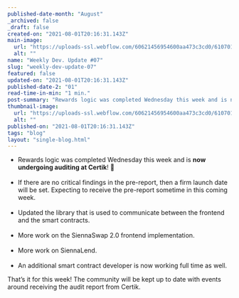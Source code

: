 ```yaml
---
published-date-month: "August"
_archived: false
_draft: false
created-on: "2021-08-01T20:16:31.143Z"
main-image:
  url: "https://uploads-ssl.webflow.com/60621456954600aa473c3cd0/610701066ed1ff137fd74890_weekly-update-07%20Blog.jpg"
  alt: ""
name: "Weekly Dev. Update #07"
slug: "weekly-dev-update-07"
featured: false
updated-on: "2021-08-01T20:16:31.143Z"
published-date-2: "01"
read-time-in-min: "1 min."
post-summary: "Rewards logic was completed Wednesday this week and is now undergoing auditing at Certik!"
thumbnail-image:
  url: "https://uploads-ssl.webflow.com/60621456954600aa473c3cd0/6107010fb5e45be0e4f97c97_weekly-update-07%20Blog%20Thump.jpg"
  alt: ""
published-on: "2021-08-01T20:16:31.143Z"
tags: "blog"
layout: "single-blog.html"
---
```


*   Rewards logic was completed Wednesday this week and is **now undergoing auditing at Certik**! 🚀  
    ‍
*   If there are no critical findings in the pre-report, then a firm launch date will be set. Expecting to receive the pre-report sometime in this coming week.  
    ‍
*   Updated the library that is used to communicate between the frontend and the smart contracts.  
    ‍
*   More work on the SiennaSwap 2.0 frontend implementation.  
    ‍
*   More work on SiennaLend.  
    ‍
*   An additional smart contract developer is now working full time as well.

That’s it for this week! The community will be kept up to date with events around receiving the audit report from Certik.

‍

